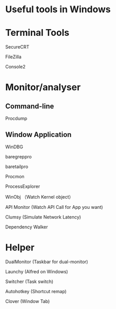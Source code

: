 Useful tools in Windows
========



# Terminal Tools

SecureCRT

FileZilla

Console2



# Monitor/analyser

## Command-line

Procdump


## Window Application

WinDBG

baregreppro

baretailpro

Procmon

ProcessExplorer

WinObj  （Watch Kernel object）

API Monitor (Watch API Call for App you want)

Clumsy (Simulate Network Latency)

Dependency Walker 



# Helper


DualMonitor (Taskbar for dual-monitor)

Launchy (Alfred on Windows)

Switcher (Task switch)

Autohotkey (Shortcut remap)

Clover (Window Tab)
